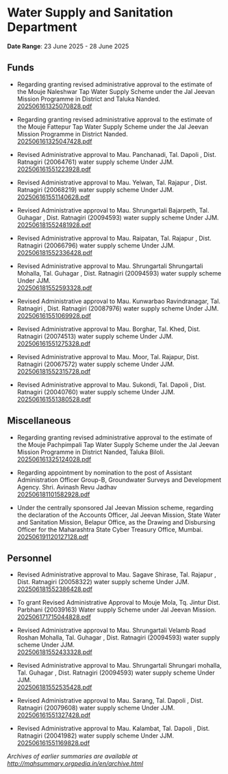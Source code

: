 # Water Supply and Sanitation Department

**Date Range**: 23 June 2025 - 28 June 2025


## Funds
- Regarding granting revised administrative approval to the estimate of the Mouje Naleshwar Tap Water Supply Scheme under the Jal Jeevan Mission Programme in District and Taluka Nanded.\
  [202506161325070828.pdf](https://gr.maharashtra.gov.in/Site/Upload/Government%20Resolutions/English/202506161325070828.pdf)

- Regarding granting revised administrative approval to the estimate of the Mouje Fattepur Tap Water Supply Scheme  under the Jal Jeevan Mission Programme in District Nanded.\
  [202506161325047428.pdf](https://gr.maharashtra.gov.in/Site/Upload/Government%20Resolutions/English/202506161325047428.pdf)

- Revised Administrative approval to Mau.  Panchanadi, Tal. Dapoli , Dist. Ratnagiri (20064761) water supply scheme Under JJM.\
  [202506161551223928.pdf](https://gr.maharashtra.gov.in/Site/Upload/Government%20Resolutions/English/202506161551223928.pdf)

- Revised Administrative approval to Mau.  Yelwan, Tal. Rajapur , Dist. Ratnagiri (20068219) water supply scheme Under JJM.\
  [202506161551140628.pdf](https://gr.maharashtra.gov.in/Site/Upload/Government%20Resolutions/English/202506161551140628.pdf)

- Revised Administrative approval to  Mau.  Shrungartali  Bajarpeth, Tal. Guhagar , Dist. Ratnagiri (20094593) water supply scheme Under JJM.\
  [202506181552481928.pdf](https://gr.maharashtra.gov.in/Site/Upload/Government%20Resolutions/English/202506181552481928.pdf)

- Revised Administrative approval to Mau.  Raipatan, Tal. Rajapur , Dist. Ratnagiri (20066796) water supply scheme Under JJM.\
  [202506181552336428.pdf](https://gr.maharashtra.gov.in/Site/Upload/Government%20Resolutions/English/202506181552336428.pdf)

- Revised Administrative approval to Mau.  Shrungartali Shrungartali Mohalla, Tal. Guhagar , Dist. Ratnagiri (20094593) water supply scheme Under JJM.\
  [202506181552593328.pdf](https://gr.maharashtra.gov.in/Site/Upload/Government%20Resolutions/English/202506181552593328.pdf)

- Revised Administrative approval to Mau.  Kunwarbao Ravindranagar, Tal. Ratnagiri , Dist. Ratnagiri (20087976) water supply scheme Under JJM.\
  [202506161551069928.pdf](https://gr.maharashtra.gov.in/Site/Upload/Government%20Resolutions/English/202506161551069928.pdf)

- Revised Administrative approval to Mau.  Borghar, Tal. Khed, Dist. Ratnagiri (20074513) water supply scheme Under JJM.\
  [202506161551275328.pdf](https://gr.maharashtra.gov.in/Site/Upload/Government%20Resolutions/English/202506161551275328.pdf)

- Revised Administrative approval to Mau.  Moor, Tal. Rajapur, Dist. Ratnagiri (20067572) water supply scheme Under JJM.\
  [202506181552315728.pdf](https://gr.maharashtra.gov.in/Site/Upload/Government%20Resolutions/English/202506181552315728.pdf)

- Revised Administrative approval to Mau.  Sukondi, Tal. Dapoli , Dist. Ratnagiri (20040760) water supply scheme Under JJM.\
  [202506161551380528.pdf](https://gr.maharashtra.gov.in/Site/Upload/Government%20Resolutions/English/202506161551380528.pdf)

## Miscellaneous
- Regarding granting revised administrative approval to the estimate of the Mouje Pachpimpali Tap Water Supply Scheme under the Jal Jeevan Mission Programme in District Nanded, Taluka Biloli.\
  [202506161325124028.pdf](https://gr.maharashtra.gov.in/Site/Upload/Government%20Resolutions/English/202506161325124028.pdf)

- Regarding appointment by nomination to the post of Assistant Administration Officer Group-B, Groundwater Surveys and Development Agency. Shri. Avinash Revu Jadhav\
  [202506181101582928.pdf](https://gr.maharashtra.gov.in/Site/Upload/Government%20Resolutions/English/202506181101582928.pdf)

- Under the centrally sponsored Jal Jeevan Mission scheme, regarding the declaration of the Accounts Officer, Jal Jeevan Mission, State Water and Sanitation Mission, Belapur Office, as the Drawing and Disbursing Officer for the Maharashtra State Cyber Treasury Office, Mumbai.\
  [202506191120127128.pdf](https://gr.maharashtra.gov.in/Site/Upload/Government%20Resolutions/English/202506191120127128.pdf)

## Personnel
- Revised Administrative approval to Mau.  Sagave Shirase, Tal. Rajapur , Dist. Ratnagiri (20058322) water supply scheme Under JJM.\
  [202506181552386428.pdf](https://gr.maharashtra.gov.in/Site/Upload/Government%20Resolutions/English/202506181552386428.pdf)

- To grant Revised Administrative Approval to Mouje Mola, Tq. Jintur Dist. Parbhani (20039163) Water supply Scheme under Jal Jeevan Mission.\
  [202506171715044828.pdf](https://gr.maharashtra.gov.in/Site/Upload/Government%20Resolutions/English/202506171715044828.pdf)

- Revised Administrative approval to Mau.  Shrungartali Velamb Road  Roshan Mohalla, Tal. Guhagar , Dist. Ratnagiri (20094593) water supply scheme Under JJM.\
  [202506181552433328.pdf](https://gr.maharashtra.gov.in/Site/Upload/Government%20Resolutions/English/202506181552433328.pdf)

- Revised Administrative approval to Mau.  Shrungartali Shrungari mohalla, Tal. Guhagar , Dist. Ratnagiri (20094593) water supply scheme Under JJM.\
  [202506181552535428.pdf](https://gr.maharashtra.gov.in/Site/Upload/Government%20Resolutions/English/202506181552535428.pdf)

- Revised Administrative approval to Mau.  Sarang, Tal. Dapoli , Dist. Ratnagiri (20079608) water supply scheme Under JJM.\
  [202506161551327428.pdf](https://gr.maharashtra.gov.in/Site/Upload/Government%20Resolutions/English/202506161551327428.pdf)

- Revised Administrative approval to Mau.  Kalambat, Tal. Dapoli , Dist. Ratnagiri (20041982) water supply scheme Under JJM.\
  [202506161551169828.pdf](https://gr.maharashtra.gov.in/Site/Upload/Government%20Resolutions/English/202506161551169828.pdf)


*Archives of earlier summaries are available at http://mahsummary.orgpedia.in/en/archive.html*